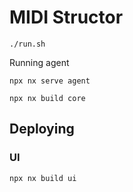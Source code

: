 # MIDI Structor


```
./run.sh
```

Running agent
```
npx nx serve agent

npx nx build core

```

## Deploying

### UI
```
npx nx build ui
```


